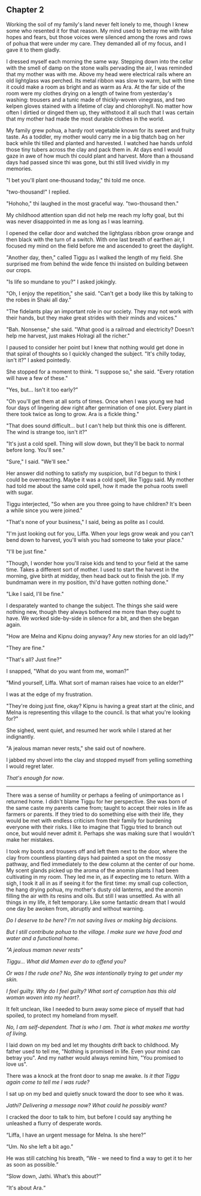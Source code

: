 ## Chapter 2

Working the soil of my family's land never felt lonely to me, though I knew some who resented it for that reason. My mind used to betray me with false hopes and fears, but those voices were silenced among the rows and rows of pohua that were under my care. They demanded all of my focus, and I gave it to them gladly.

I dressed myself each morning the same way. Stepping down into the cellar with the smell of damp on the stone walls pervading the air, I was reminded that my mother was with me. Above my head were electrical rails where an old lightglass was perched. Its metal ribbon was slow to warm, but with time it could make a room as bright and as warm as Ara. At the far side of the room were my clothes drying on a length of twine from yesterday's washing: trousers and a tunic made of thickly-woven vinegrass, and two kelpen gloves stained with a lifetime of clay and chlorophyll. No matter how often I dirtied or dinged them up, they withstood it all such that I was certain that my mother had made the most durable clothes in the world.

My family grew pohua, a hardy root vegetable known for its sweet and fruity taste. As a toddler, my mother would carry me in a big thatch bag on her back while thi tilled and planted and harvested. I watched hae hands unfold those tiny tubers across the clay and pack them in. At days end I would gaze in awe of how much thi could plant and harvest. More than a thousand days had passed since thi was gone, but thi still lived vividly in my memories.

"I bet you'll plant one-thousand today," thi told me once.

"two-thousand!" I replied.

"Hohoho," thi laughed in the most graceful way. "two-thousand then."

My childhood attention span did not help me reach my lofty goal, but thi was never disappointed in me as long as I was learning.

I opened the cellar door and watched the lightglass ribbon grow orange and then black with the turn of a switch. With one last breath of earthen air, I focused my mind on the field before me and ascended to greet the daylight.

"Another day, then," called Tiggu as I walked the length of my field. She surprised me from behind the wide fence thi insisted on building between our crops.

"Is life so mundane to you?" I asked jokingly.

"Oh, I enjoy the repetition," she said. "Can't get a body like this by talking to the robes in Shaki all day."

"The fidelants play an important role in our society. They may not work with their hands, but they make great strides with their minds and voices."

"Bah. Nonsense," she said. "What good is a railroad and electricity? Doesn't help me harvest, just makes Holragi all the richer."

I paused to consider her point but I knew that nothing would get done in that spiral of thoughts so I quickly changed the subject. "It's chilly today, isn't it?" I asked pointedly.

She stopped for a moment to think. "I suppose so," she said. "Every rotation will have a few of these."

"Yes, but... Isn't it too early?”

"Oh you'll get them at all sorts of times. Once when I was young we had four days of lingering dew right after germination of one plot. Every plant in there took twice as long to grow. Ara is a fickle thing."

"That does sound difficult... but I can't help but think this one is different. The wind is strange too, isn't it?"

"It's just a cold spell. Thing will slow down, but they'll be back to normal before long. You'll see."

"Sure," I said. "We'll see."

Her answer did nothing to satisfy my suspicion, but I'd begun to think I could be overreacting. Maybe it was a cold spell, like Tiggu said. My mother had told me about the same cold spell, how it made the pohua roots swell with sugar.

Tiggu interjected, "So when are you three going to have children? It's been a while since you were joined."

"That's none of your business," I said, being as polite as I could.

"I'm just looking out for you, Liffa. When your legs grow weak and you can't bend down to harvest, you'll wish you had someone to take your place."

"I'll be just fine."

"Though, I wonder how you'll raise kids and tend to your field at the same time. Takes a different sort of mother. I used to start the harvest in the morning, give birth at midday, then head back out to finish the job. If my bundmaman were in my position, thi'd have gotten nothing done."

"Like I said, I'll be fine."

<!-- left off -->

I desparately wanted to change the subject. The things she said were nothing new, though they always bothered me more than they ought to have. We worked side-by-side in silence for a bit, and then she began again.

"How are Melna and Kipnu doing anyway? Any new stories for an old lady?"

"They are fine."

"That's all? Just fine?"

I snapped, "What do you want from me, woman?"

"Mind yourself, Liffa. What sort of maman raises hae voice to an elder?"

I was at the edge of my frustration.

"They're doing just fine, okay? Kipnu is having a great start at the clinic, and Melna is representing this village to the council. Is that what you're looking for?"

She sighed, went quiet, and resumed her work while I stared at her indignantly.

"A jealous maman never rests," she said out of nowhere.

I jabbed my shovel into the clay and stopped myself from yelling something I would regret later.

_That's enough for now_.

---

There was a sense of humility or perhaps a feeling of unimportance as I returned home. I didn't blame Tiggu for her perspective. She was born of the same caste my parents came from; taught to accept their roles in life as farmers or parents. If they tried to do something else with their life, they would be met with endless criticism from their family for burdening everyone with their risks. I like to imagine that Tiggu tried to branch out once, but would never admit it. Perhaps she was making sure that I wouldn't make her mistakes.

I took my boots and trousers off and left them next to the door, where the clay from countless planting days had painted a spot on the mossy pathway, and fled immediately to the dew column at the center of our home. My scent glands picked up the aroma of the anomin plants I had been cultivating in my room. They led me in, as if expecting me to return. With a sigh, I took it all in as if seeing it for the first time: my small cup collection, the hang drying pohua, my mother's dusty old lanterns, and the anomin filling the air with its resins and oils. But still I was unsettled. As with all things in my life, it felt temporary. Like some fantastic dream that I would one day be awoken from, abruptly and without warning.

_Do I deserve to be here? I'm not saving lives or making big decisions._

_But I still contribute pohua to the village. I make sure we have food and water and a functional home._

_"A jealous maman never rests"_

_Tiggu... What did Mamen ever do to offend you?_

_Or was I the rude one? No, She was intentionally trying to get under my skin._

_I feel guilty. Why do I feel guilty? What sort of corruption has this old woman woven into my heart?_.

It felt unclean, like I needed to burn away some piece of myself that had spoiled, to protect my homeland from myself.

_No, I am self-dependent. That is who I am. That is what makes me worthy of living._

I laid down on my bed and let my thoughts drift back to childhood. My father used to tell me, "Nothing is promised in life. Even your mind can betray you". And my nather would always remind him, "You promised to love us".

There was a knock at the front door to snap me awake. _Is it that Tiggu again come to tell me I was rude?_

I sat up on my bed and quietly snuck toward the door to see who it was.

_Jathi? Delivering a message now? What could he possibly want?_

I cracked the door to talk to him, but before I could say anything he unleashed a flurry of desperate words.

“Liffa, I have an urgent message for Melna. Is she here?”

“Um. No she left a bit ago.”

He was still catching his breath, “We - we need to find a way to get it to her as soon as possible.”

“Slow down, Jathi. What’s this about?”

“It's about Ara.“
